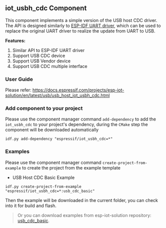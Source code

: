 ## iot_usbh_cdc Component

This component implements a simple version of the USB host CDC driver. The API is designed similarly to [ESP-IDF UART driver](https://docs.espressif.com/projects/esp-idf/en/latest/esp32s2/api-reference/peripherals/uart.html), which can be used to replace the original UART driver to realize the update from UART to USB.

**Features:**

1. Similar API to ESP-IDF UART driver
2. Support USB CDC device
3. Support USB Vendor device
4. Support USB CDC multiple interface

### User Guide

Please refer: https://docs.espressif.com/projects/esp-iot-solution/en/latest/usb/usb_host_iot_usbh_cdc.html

### Add component to your project

Please use the component manager command `add-dependency` to add the `iot_usbh_cdc` to your project's dependency, during the `CMake` step the component will be downloaded automatically

```
idf.py add-dependency "espressif/iot_usbh_cdc=*"
```

### Examples

Please use the component manager command `create-project-from-example` to create the project from the example template

* USB Host CDC Basic Example

```
idf.py create-project-from-example "espressif/iot_usbh_cdc=*:usb_cdc_basic"
```

Then the example will be downloaded in the current folder, you can check into it for build and flash.

> Or you can download examples from esp-iot-solution repository: [usb_cdc_basic](https://github.com/espressif/esp-iot-solution/tree/master/examples/usb/host/usb_cdc_basic).
